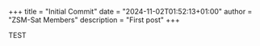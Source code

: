 +++
title = "Initial Commit"
date = "2024-11-02T01:52:13+01:00"
author = "ZSM-Sat Members"
description = "First post"
+++

TEST
